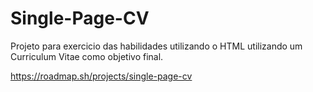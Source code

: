 # Single-Page-CV

Projeto  para exercicio das habilidades utilizando o HTML utilizando um Curriculum Vitae como objetivo final.

https://roadmap.sh/projects/single-page-cv
